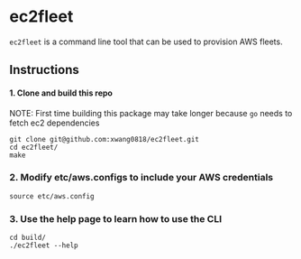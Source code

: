 # ec2fleet

`ec2fleet` is a command line tool that can be used to provision AWS fleets.

## Instructions

#### 1. Clone and build this repo
NOTE: First time building this package may take longer because `go` needs to fetch ec2 dependencies
```
git clone git@github.com:xwang0818/ec2fleet.git
cd ec2fleet/
make
```

### 2. Modify etc/aws.configs to include your AWS credentials
```
source etc/aws.config
```

### 3. Use the help page to learn how to use the CLI
```
cd build/
./ec2fleet --help
```
